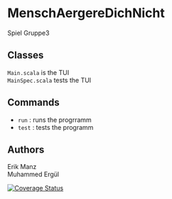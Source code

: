 # MenschAergereDichNicht
Spiel Gruppe3

## Classes
`Main.scala` is the TUI <br>
`MainSpec.scala` tests the TUI

## Commands
* `run` : runs the progrramm
* `test` : tests the programm

## Authors
Erik Manz <br>
Muhammed Ergül


[![Coverage Status](https://coveralls.io/repos/github/Manz2/MenschAergereDichNicht/badge.svg?branch=main)](https://coveralls.io/github/Manz2/MenschAergereDichNicht?branch=main)

